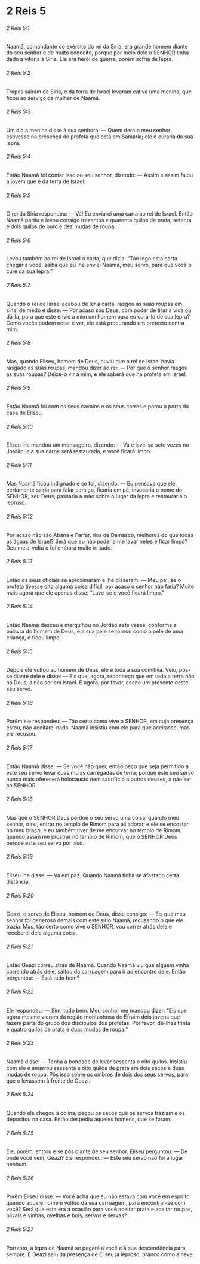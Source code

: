 # 2 Reis 5

###### 2 Reis 5:1

Naamã, comandante do exército do rei da Síria, era grande homem diante do seu senhor e de muito conceito, porque por meio dele o SENHOR tinha dado a vitória à Síria. Ele era herói de guerra, porém sofria de lepra.

###### 2 Reis 5:2

Tropas saíram da Síria, e da terra de Israel levaram cativa uma menina, que ficou ao serviço da mulher de Naamã.

###### 2 Reis 5:3

Um dia a menina disse à sua senhora: — Quem dera o meu senhor estivesse na presença do profeta que está em Samaria; ele o curaria da sua lepra.

###### 2 Reis 5:4

Então Naamã foi contar isso ao seu senhor, dizendo: — Assim e assim falou a jovem que é da terra de Israel.

###### 2 Reis 5:5

O rei da Síria respondeu: — Vá! Eu enviarei uma carta ao rei de Israel. Então Naamã partiu e levou consigo trezentos e quarenta quilos de prata, setenta e dois quilos de ouro e dez mudas de roupa.

###### 2 Reis 5:6

Levou também ao rei de Israel a carta, que dizia: “Tão logo esta carta chegar a você, saiba que eu lhe enviei Naamã, meu servo, para que você o cure da sua lepra.”

###### 2 Reis 5:7

Quando o rei de Israel acabou de ler a carta, rasgou as suas roupas em sinal de medo e disse: — Por acaso sou Deus, com poder de tirar a vida ou dá-la, para que este envie a mim um homem para eu curá-lo de sua lepra? Como vocês podem notar e ver, ele está procurando um pretexto contra mim.

###### 2 Reis 5:8

Mas, quando Eliseu, homem de Deus, ouviu que o rei de Israel havia rasgado as suas roupas, mandou dizer ao rei: — Por que o senhor rasgou as suas roupas? Deixe-o vir a mim, e ele saberá que há profeta em Israel.

###### 2 Reis 5:9

Então Naamã foi com os seus cavalos e os seus carros e parou à porta da casa de Eliseu.

###### 2 Reis 5:10

Eliseu lhe mandou um mensageiro, dizendo: — Vá e lave-se sete vezes no Jordão, e a sua carne será restaurada, e você ficará limpo.

###### 2 Reis 5:11

Mas Naamã ficou indignado e se foi, dizendo: — Eu pensava que ele certamente sairia para falar comigo, ficaria em pé, invocaria o nome do SENHOR, seu Deus, passaria a mão sobre o lugar da lepra e restauraria o leproso.

###### 2 Reis 5:12

Por acaso não são Abana e Farfar, rios de Damasco, melhores do que todas as águas de Israel? Será que eu não poderia me lavar neles e ficar limpo? Deu meia-volta e foi embora muito irritado.

###### 2 Reis 5:13

Então os seus oficiais se aproximaram e lhe disseram: — Meu pai, se o profeta tivesse dito alguma coisa difícil, por acaso o senhor não faria? Muito mais agora que ele apenas disse: “Lave-se e você ficará limpo.”

###### 2 Reis 5:14

Então Naamã desceu e mergulhou no Jordão sete vezes, conforme a palavra do homem de Deus; e a sua pele se tornou como a pele de uma criança, e ficou limpo.

###### 2 Reis 5:15

Depois ele voltou ao homem de Deus, ele e toda a sua comitiva. Veio, pôs-se diante dele e disse: — Eis que, agora, reconheço que em toda a terra não há Deus, a não ser em Israel. E agora, por favor, aceite um presente deste seu servo.

###### 2 Reis 5:16

Porém ele respondeu: — Tão certo como vive o SENHOR, em cuja presença estou, não aceitarei nada. Naamã insistiu com ele para que aceitasse, mas ele recusou.

###### 2 Reis 5:17

Então Naamã disse: — Se você não quer, então peço que seja permitido a este seu servo levar duas mulas carregadas de terra; porque este seu servo nunca mais oferecerá holocausto nem sacrifício a outros deuses, a não ser ao SENHOR.

###### 2 Reis 5:18

Mas que o SENHOR Deus perdoe o seu servo uma coisa: quando meu senhor, o rei, entrar no templo de Rimom para ali adorar, e ele se encostar no meu braço, e eu também tiver de me encurvar no templo de Rimom, quando assim me prostrar no templo de Rimom, que o SENHOR Deus perdoe este seu servo por isso.

###### 2 Reis 5:19

Eliseu lhe disse: — Vá em paz. Quando Naamã tinha se afastado certa distância,

###### 2 Reis 5:20

Geazi, o servo de Eliseu, homem de Deus, disse consigo: — Eis que meu senhor foi generoso demais com este sírio Naamã, recusando o que ele trazia. Mas, tão certo como vive o SENHOR, vou correr atrás dele e receberei dele alguma coisa.

###### 2 Reis 5:21

Então Geazi correu atrás de Naamã. Quando Naamã viu que alguém vinha correndo atrás dele, saltou da carruagem para ir ao encontro dele. Então perguntou: — Está tudo bem?

###### 2 Reis 5:22

Ele respondeu: — Sim, tudo bem. Meu senhor me mandou dizer: “Eis que agora mesmo vieram da região montanhosa de Efraim dois jovens que fazem parte do grupo dos discípulos dos profetas. Por favor, dê-lhes trinta e quatro quilos de prata e duas mudas de roupa.”

###### 2 Reis 5:23

Naamã disse: — Tenha a bondade de levar sessenta e oito quilos. Insistiu com ele e amarrou sessenta e oito quilos de prata em dois sacos e duas mudas de roupa. Pôs isso sobre os ombros de dois dos seus servos, para que o levassem à frente de Geazi.

###### 2 Reis 5:24

Quando ele chegou à colina, pegou os sacos que os servos traziam e os depositou na casa. Então despediu aqueles homens, que se foram.

###### 2 Reis 5:25

Ele, porém, entrou e se pôs diante de seu senhor. Eliseu perguntou: — De onde você vem, Geazi? Ele respondeu: — Este seu servo não foi a lugar nenhum.

###### 2 Reis 5:26

Porém Eliseu disse: — Você acha que eu não estava com você em espírito quando aquele homem voltou da sua carruagem, para encontrar-se com você? Será que esta era a ocasião para você aceitar prata e aceitar roupas, olivais e vinhas, ovelhas e bois, servos e servas?

###### 2 Reis 5:27

Portanto, a lepra de Naamã se pegará a você e à sua descendência para sempre. E Geazi saiu da presença de Eliseu já leproso, branco como a neve.

